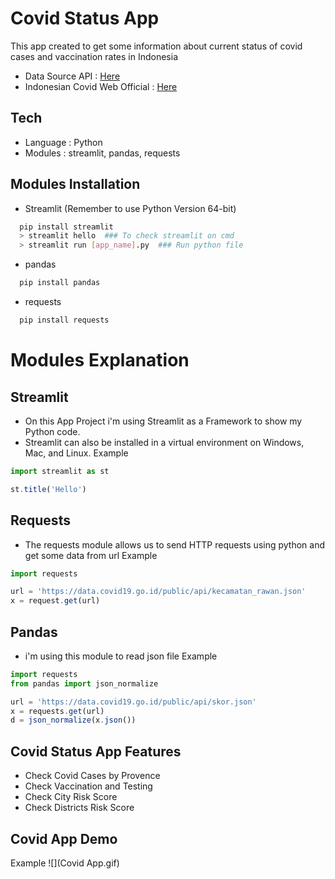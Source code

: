 # Covid Status App
This app created to get some information about current status of covid cases and vaccination rates in Indonesia
- Data Source API : [Here](https://documenter.getpostman.com/view/16605343/Tzm6nwoS)
- Indonesian Covid Web Official : [Here](https://covid19.go.id/)

## Tech
- Language : Python
- Modules : streamlit, pandas, requests

## Modules Installation
- Streamlit (Remember to use Python Version 64-bit)
```bash
  pip install streamlit
  > streamlit hello  ### To check streamlit on cmd
  > streamlit run [app_name].py  ### Run python file
```
- pandas
```bash
  pip install pandas
```
- requests
```bash
  pip install requests
```

# Modules Explanation

## Streamlit
- On this App Project i'm using Streamlit as a Framework to show my Python code.
- Streamlit can also be installed in a virtual environment on Windows, Mac, and Linux.
Example
```javascript
import streamlit as st

st.title('Hello')
```

## Requests
- The requests module allows us to send HTTP requests using python and get some data from url
Example
```javascript
import requests

url = 'https://data.covid19.go.id/public/api/kecamatan_rawan.json'
x = request.get(url)
```

## Pandas
- i'm using this module to read json file 
Example
```javascript
import requests
from pandas import json_normalize

url = 'https://data.covid19.go.id/public/api/skor.json'
x = requests.get(url)
d = json_normalize(x.json())
```

## Covid Status App Features
- Check Covid Cases by Provence
- Check Vaccination and Testing
- Check City Risk Score
- Check Districts Risk Score

## Covid App Demo 
Example
![](Covid App.gif)
